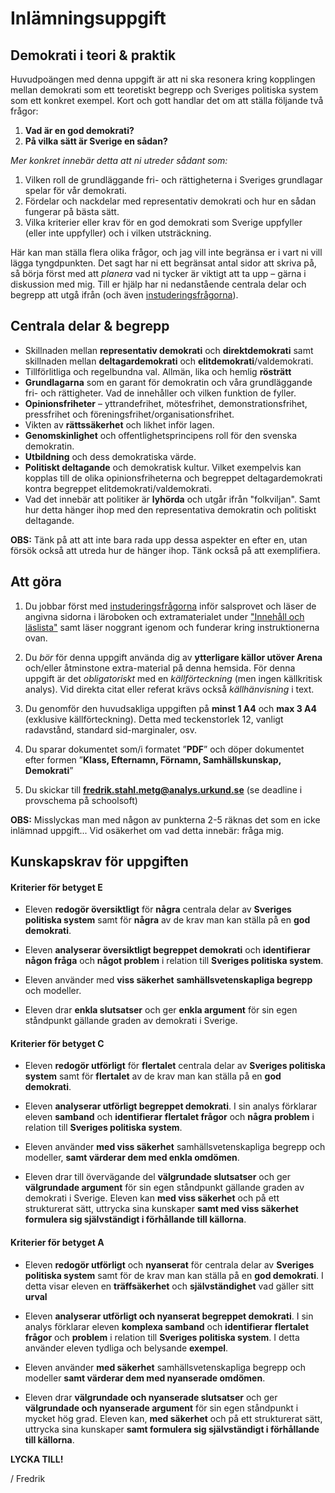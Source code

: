 # Inlämningsuppgift

## Demokrati i teori & praktik

Huvudpoängen med denna uppgift är att ni ska resonera kring kopplingen mellan demokrati som ett teoretiskt begrepp och Sveriges politiska system som ett konkret exempel. Kort och gott handlar det om att ställa följande två frågor:

1. **Vad är en god demokrati?** 
2. **På vilka sätt är Sverige en sådan?** 

_Mer konkret innebär detta att ni utreder sådant som:_

1. Vilken roll de grundläggande fri- och rättigheterna i Sveriges grundlagar spelar för vår demokrati. 
2. Fördelar och nackdelar med representativ demokrati och hur en sådan fungerar på bästa sätt.
3. Vilka kriterier eller krav för en god demokrati som Sverige uppfyller (eller inte uppfyller) och i vilken utsträckning. 

Här kan man ställa flera olika frågor, och jag vill inte begränsa er i vart ni vill lägga tyngdpunkten. Det sagt har ni ett begränsat antal sidor att skriva på, så börja först med att _planera_ vad ni tycker är viktigt att ta upp – gärna i diskussion med mig. Till er hjälp har ni nedanstående centrala delar och begrepp att utgå ifrån (och även [instuderingsfrågorna](instuderingsfragor_demokrati.md)).

## Centrala delar & begrepp

<!--**Kommentar:** Nedanstående lista är inte heltäckande utan en guide.  -->

* Skillnaden mellan **representativ demokrati** och **direktdemokrati** samt skillnaden mellan **deltagardemokrati** och **elitdemokrati**/valdemokrati. 
* Tillförlitliga och regelbundna val. Allmän, lika och hemlig **rösträtt**
* **Grundlagarna** som en garant för demokratin och våra grundläggande fri- och rättigheter. Vad de innehåller och vilken funktion de fyller. 
* **Opinionsfriheter** – yttrandefrihet, mötesfrihet,  demonstrationsfrihet, pressfrihet och  föreningsfrihet/organisationsfrihet.
* Vikten av **rättssäkerhet** och likhet inför lagen.
* **Genomskinlighet** och offentlighetsprincipens roll för den svenska demokratin. 
* **Utbildning** och dess demokratiska värde. 
* **Politiskt deltagande** och demokratisk kultur. Vilket exempelvis kan kopplas till de olika opinionsfriheterna och begreppet deltagardemokrati kontra begreppet elitdemokrati/valdemokrati. 
* Vad det innebär att politiker är **lyhörda** och utgår ifrån "folkviljan". Samt hur detta hänger ihop med den representativa demokratin och politiskt deltagande. 

<!--Vad det innebär att politiker är **lyhörda** och utgår ifrån "folkviljan". Hur detta hänger ihop med den representativa demokratin och politiskt deltagande genom konkreta exempel så som remissrundor. -->

**OBS:** Tänk på att att inte bara rada upp dessa aspekter en efter en, utan försök också att utreda hur de hänger ihop. Tänk också på att exemplifiera.

<!--borttaget: Olika funktioner inom den representativa demokratin, exempelvis remissrunda, eller sådant som poängen med partisystemet. -->

## Att göra 

1. Du jobbar först med [instuderingsfrågorna](instuderingsfragor_demokrati.md) inför salsprovet och läser de angivna sidorna i läroboken och extramaterialet under ["Innehåll och läslista"](../material/innehall_laslista_demokrati.md) samt läser noggrant igenom och funderar kring instruktionerna ovan.

2. Du *bör* för denna uppgift använda dig av **ytterligare källor utöver Arena** och/eller åtminstone extra-material på denna hemsida. För denna uppgift är det *obligatoriskt* med en *källförteckning* (men ingen källkritisk analys). Vid direkta citat eller referat krävs också *källhänvisning* i text. 

3. Du genomför den huvudsakliga uppgiften på **minst 1 A4** och **max 3 A4** (exklusive källförteckning). Detta med teckenstorlek 12, vanligt radavstånd, standard sid-marginaler, osv. 

4. Du sparar dokumentet som/i formatet ”**PDF**” och döper dokumentet efter formen ”**Klass, Efternamn, Förnamn, Samhällskunskap, Demokrati**”

5. Du skickar till **fredrik.stahl.metg@analys.urkund.se** (se deadline i provschema på schoolsoft)

**OBS:** Misslyckas man med någon av punkterna 2-5 räknas det som en icke inlämnad uppgift... Vid osäkerhet om vad detta innebär: fråga mig.

## Kunskapskrav för uppgiften

#### Kriterier för betyget E

- Eleven **redogör översiktligt** för **några** centrala delar av **Sveriges politiska system** samt för **några** av de krav man kan ställa på en **god demokrati**.

- Eleven **analyserar översiktligt begreppet demokrati** och **identifierar** **någon fråga** och **något problem** i relation till **Sveriges politiska system**. 

- Eleven använder med **viss säkerhet** **samhällsvetenskapliga begrepp** och modeller. <!--Lägga till ”begränsad" här? -->

- Eleven drar **enkla slutsatser** och ger **enkla argument** för sin egen ståndpunkt gällande graden av demokrati i Sverige.

#### Kriterier för betyget C

- Eleven **redogör utförligt** för **flertalet** centrala delar av **Sveriges politiska system** samt för **flertalet** av de krav man kan ställa på en **god demokrati**.

- Eleven **analyserar utförligt begreppet demokrati**. I sin analys förklarar eleven **samband** och **identifierar** **flertalet frågor** och **några problem** i relation till **Sveriges politiska system**. 

- Eleven använder **med viss säkerhet** samhällsvetenskapliga begrepp och modeller, **samt värderar dem med enkla omdömen**.

- Eleven drar till övervägande del **välgrundade slutsatser** och ger **välgrundade argument** för sin egen ståndpunkt gällande graden av demokrati i Sverige. Eleven kan **med viss säkerhet** och på ett strukturerat sätt, uttrycka sina kunskaper **samt med viss säkerhet formulera sig självständigt i förhållande till källorna**.

#### Kriterier för betyget A

<!--Tog bort ”flertalet” i första punkten nu... -->

- Eleven **redogör utförligt** och **nyanserat** för centrala delar av **Sveriges politiska system** samt för de krav man kan ställa på en **god demokrati**. I detta visar eleven en **träffsäkerhet** och **självständighet** vad gäller sitt **urval**

- Eleven **analyserar utförligt och nyanserat begreppet demokrati**. I sin analys förklarar eleven **komplexa samband** och **identifierar** **flertalet frågor** och **problem** i relation till **Sveriges politiska system**. I detta använder eleven tydliga och belysande **exempel**. 

- Eleven använder **med säkerhet** samhällsvetenskapliga begrepp och modeller **samt värderar dem med nyanserade omdömen**. 

- Eleven drar **välgrundade och nyanserade slutsatser** och ger **välgrundade och nyanserade argument** för sin egen ståndpunkt i mycket hög grad. Eleven kan, **med säkerhet** och på ett strukturerat sätt, uttrycka sina kunskaper **samt formulera sig självständigt i förhållande till källorna**.


**LYCKA TILL!**

/ Fredrik